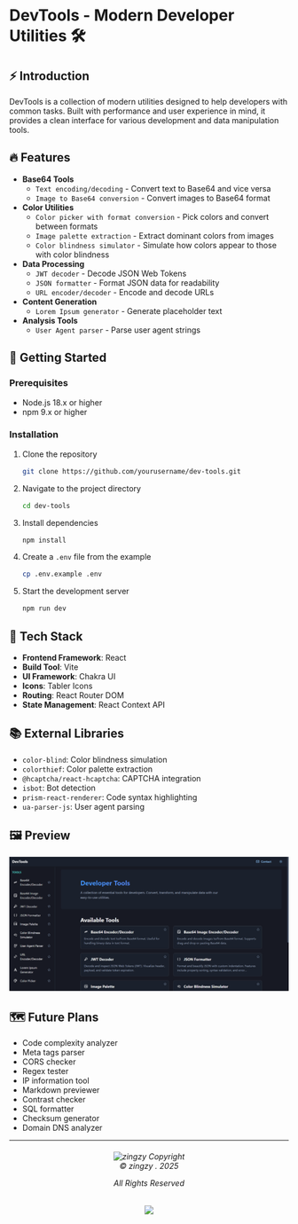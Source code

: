 # DevTools - Modern Developer Utilities 🛠️

## ⚡ Introduction

DevTools is a collection of modern utilities designed to help developers with common tasks. Built with performance and user experience in mind, it provides a clean interface for various development and data manipulation tools.

## 🔥 Features

- **Base64 Tools**
  - `Text encoding/decoding` - Convert text to Base64 and vice versa
  - `Image to Base64 conversion` - Convert images to Base64 format
- **Color Utilities**
  - `Color picker with format conversion` - Pick colors and convert between formats
  - `Image palette extraction` - Extract dominant colors from images
  - `Color blindness simulator` - Simulate how colors appear to those with color blindness
- **Data Processing**
  - `JWT decoder` - Decode JSON Web Tokens
  - `JSON formatter` - Format JSON data for readability
  - `URL encoder/decoder` - Encode and decode URLs
- **Content Generation**
  - `Lorem Ipsum generator` - Generate placeholder text
- **Analysis Tools**
  - `User Agent parser` - Parse user agent strings

## 🚀 Getting Started

### Prerequisites

- Node.js 18.x or higher
- npm 9.x or higher

### Installation

1. Clone the repository

   ```bash
   git clone https://github.com/yourusername/dev-tools.git
   ```

2. Navigate to the project directory

   ```bash
   cd dev-tools
   ```

3. Install dependencies

   ```bash
   npm install
   ```

4. Create a `.env` file from the example

   ```bash
   cp .env.example .env
   ```

5. Start the development server

   ```bash
   npm run dev
   ```

## 🔧 Tech Stack

- **Frontend Framework**: React
- **Build Tool**: Vite
- **UI Framework**: Chakra UI
- **Icons**: Tabler Icons
- **Routing**: React Router DOM
- **State Management**: React Context API

## 📚 External Libraries

- `color-blind`: Color blindness simulation
- `colorthief`: Color palette extraction
- `@hcaptcha/react-hcaptcha`: CAPTCHA integration
- `isbot`: Bot detection
- `prism-react-renderer`: Code syntax highlighting
- `ua-parser-js`: User agent parsing

## 🖼️ Preview

![Hide Titlebar preview](https://raw.githubusercontent.com/zingzy/dev-tools/main/.github/previews/landing-page.png)

## 🗺️ Future Plans

- Code complexity analyzer
- Meta tags parser
- CORS checker
- Regex tester
- IP information tool
- Markdown previewer
- Contrast checker
- SQL formatter
- Checksum generator
- Domain DNS analyzer

---

<h6 align="center">
<img src="https://avatars.githubusercontent.com/u/90309290?v=4" height=30 title="zingzy Copyright">
<br>
© zingzy . 2025

All Rights Reserved</h6>

<p align="center">
	<a href="https://github.com/zingzy/dev-tools/blob/master/LICENSE"><img src="https://img.shields.io/static/v1.svg?style=for-the-badge&label=License&message=MIT&logoColor=d9e0ee&colorA=363a4f&colorB=b7bdf8"/></a>
</p>
